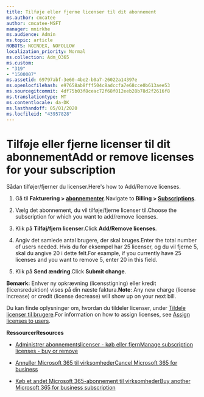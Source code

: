 ```yaml
---
title: Tilføje eller fjerne licenser til dit abonnement
ms.author: cmcatee
author: cmcatee-MSFT
manager: mnirkhe
ms.audience: Admin
ms.topic: article
ROBOTS: NOINDEX, NOFOLLOW
localization_priority: Normal
ms.collection: Adm_O365
ms.custom:
- "319"
- "1500007"
ms.assetid: 69797abf-3e60-4be2-b0a7-26022a14397e
ms.openlocfilehash: e97658ab8fff504c8adccfa7e68cce0b613aee53
ms.sourcegitcommit: 4df75b03f8ceac72f68f012eeb28b78d2f2616f8
ms.translationtype: MT
ms.contentlocale: da-DK
ms.lasthandoff: 05/01/2020
ms.locfileid: "43957828"
---
```

# <a name="add-or-remove-licenses-for-your-subscription"></a><span data-ttu-id="5e8ac-102">Tilføje eller fjerne licenser til dit abonnement</span><span class="sxs-lookup"><span data-stu-id="5e8ac-102">Add or remove licenses for your subscription</span></span>

<span data-ttu-id="5e8ac-103">Sådan tilføjer/fjerner du licenser.</span><span class="sxs-lookup"><span data-stu-id="5e8ac-103">Here's how to Add/Remove licenses.</span></span>
  
1. <span data-ttu-id="5e8ac-104">Gå til **Fakturering > [abonnementer](https://portal.office.com/adminportal/home#/subscriptions)**.</span><span class="sxs-lookup"><span data-stu-id="5e8ac-104">Navigate to **Billing > [Subscriptions](https://portal.office.com/adminportal/home#/subscriptions)**.</span></span>

2. <span data-ttu-id="5e8ac-105">Vælg det abonnement, du vil tilføje/fjerne licenser til.</span><span class="sxs-lookup"><span data-stu-id="5e8ac-105">Choose the subscription for which you want to add/remove licenses.</span></span>

3. <span data-ttu-id="5e8ac-106">Klik på **Tilføj/fjern licenser**.</span><span class="sxs-lookup"><span data-stu-id="5e8ac-106">Click **Add/Remove licenses**.</span></span>

4. <span data-ttu-id="5e8ac-107">Angiv det samlede antal brugere, der skal bruges.</span><span class="sxs-lookup"><span data-stu-id="5e8ac-107">Enter the total number of users needed.</span></span> <span data-ttu-id="5e8ac-108">Hvis du for eksempel har 25 licenser, og du vil fjerne 5, skal du angive 20 i dette felt.</span><span class="sxs-lookup"><span data-stu-id="5e8ac-108">For example, if you currently have 25 licenses and you want to remove 5, enter 20 in this field.</span></span>

5. <span data-ttu-id="5e8ac-109">Klik på **Send ændring**.</span><span class="sxs-lookup"><span data-stu-id="5e8ac-109">Click **Submit change**.</span></span>

<span data-ttu-id="5e8ac-110">**Bemærk:** Enhver ny opkrævning (licensstigning) eller kredit (licensreduktion) vises på din næste faktura.</span><span class="sxs-lookup"><span data-stu-id="5e8ac-110">**Note**: Any new charge (license increase) or credit (license decrease) will show up on your next bill.</span></span>

<span data-ttu-id="5e8ac-111">Du kan finde oplysninger om, hvordan du tildeler licenser, under [Tildele licenser til brugere](https://docs.microsoft.com/microsoft-365/admin/manage/assign-licenses-to-users).</span><span class="sxs-lookup"><span data-stu-id="5e8ac-111">For information on how to assign licenses, see [Assign licenses to users](https://docs.microsoft.com/microsoft-365/admin/manage/assign-licenses-to-users).</span></span>

 <span data-ttu-id="5e8ac-112">**Ressourcer**</span><span class="sxs-lookup"><span data-stu-id="5e8ac-112">**Resources**</span></span>
  
- [<span data-ttu-id="5e8ac-113">Administrer abonnementslicenser - køb eller fjern</span><span class="sxs-lookup"><span data-stu-id="5e8ac-113">Manage subscription licenses - buy or remove</span></span>](https://docs.microsoft.com/microsoft-365/commerce/licenses/buy-licenses)

- [<span data-ttu-id="5e8ac-114">Annuller Microsoft 365 til virksomheder</span><span class="sxs-lookup"><span data-stu-id="5e8ac-114">Cancel Microsoft 365 for business</span></span>](https://support.office.com/article/Cancel-Office-365-for-business-b1bc0bef-4608-4601-813a-cdd9f746709a)

- [<span data-ttu-id="5e8ac-115">Køb et andet Microsoft 365-abonnement til virksomheder</span><span class="sxs-lookup"><span data-stu-id="5e8ac-115">Buy another Microsoft 365 for business subscription</span></span>](https://support.office.com/article/Buy-another-Office-365-for-business-subscription-fab3b86c-3359-4042-8692-5d4dc7550b7c)
